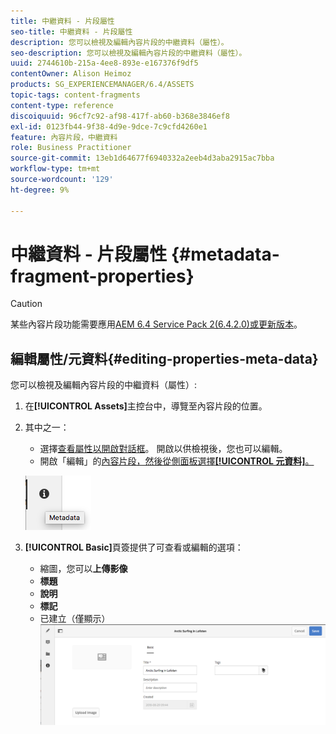 ```yaml
---
title: 中繼資料 - 片段屬性
seo-title: 中繼資料 - 片段屬性
description: 您可以檢視及編輯內容片段的中繼資料（屬性）。
seo-description: 您可以檢視及編輯內容片段的中繼資料（屬性）。
uuid: 2744610b-215a-4ee8-893e-e167376f9df5
contentOwner: Alison Heimoz
products: SG_EXPERIENCEMANAGER/6.4/ASSETS
topic-tags: content-fragments
content-type: reference
discoiquuid: 96cf7c92-af98-417f-ab60-b368e3846ef8
exl-id: 0123fb44-9f38-4d9e-9dce-7c9cfd4260e1
feature: 內容片段，中繼資料
role: Business Practitioner
source-git-commit: 13eb1d64677f6940332a2eeb4d3aba2915ac7bba
workflow-type: tm+mt
source-wordcount: '129'
ht-degree: 9%

---
```


# 中繼資料 - 片段屬性 {#metadata-fragment-properties}

>[!CAUTION]
>
>某些內容片段功能需要應用[AEM 6.4 Service Pack 2(6.4.2.0)或更新版本](/help/release-notes/sp-release-notes.md)。

## 編輯屬性/元資料{#editing-properties-meta-data}

您可以檢視及編輯內容片段的中繼資料（屬性）:

1. 在&#x200B;**[!UICONTROL Assets]**&#x200B;主控台中，導覽至內容片段的位置。
1. 其中之一：

   * 選擇[查看屬性以開啟對話框](managing-assets-touch-ui.md#editing-properties)。 開啟以供檢視後，您也可以編輯。
   * 開啟「編輯」的[內容片段，然後從側面板選擇&#x200B;**[!UICONTROL 元資料]**。](content-fragments-managing.md#opening-the-fragment-editor)

   ![cfm-6420-06](assets/cfm-6420-06.png)

1. **[!UICONTROL Basic]**&#x200B;頁簽提供了可查看或編輯的選項：

   * 縮圖，您可以&#x200B;**上傳影像**
   * **標題**
   * **說明**
   * **標記**
   * 已建立（僅顯示）
   ![cfm-6420-07](assets/cfm-6420-07.png)
